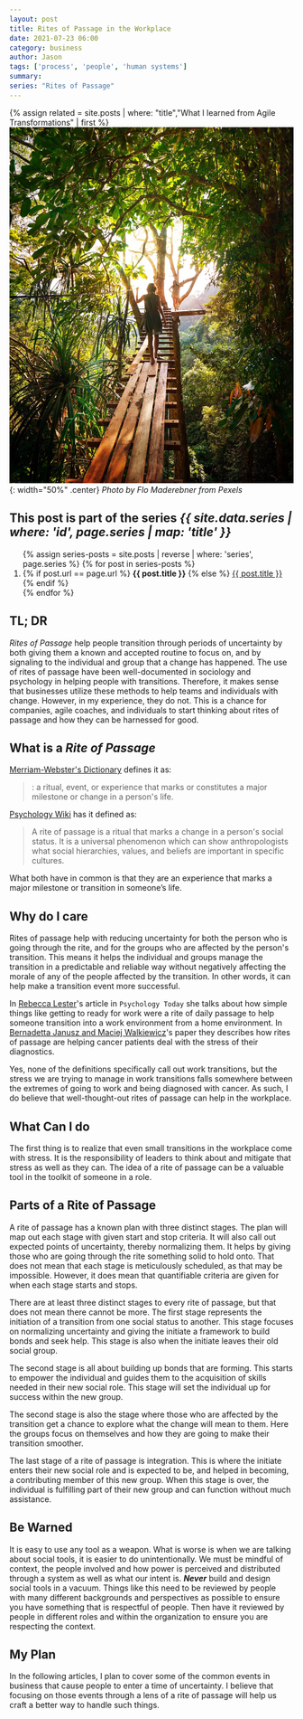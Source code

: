 ```yaml
---
layout: post
title: Rites of Passage in the Workplace
date: 2021-07-23 06:00
category: business
author: Jason
tags: ['process', 'people', 'human systems']
summary:
series: "Rites of Passage"
---
```


{% assign related = site.posts | where: "title","What I learned from Agile Transformations" | first %}
![Woman on wooden bridge in forest](/assets/img/posts/2021/07/pexels-flo-maderebner-238631.jpg){: width="50%" .center}
_Photo by Flo Maderebner from Pexels_

<aside class="series">
  <h2>This post is part of the series <em>{{ site.data.series | where: 'id', page.series | map: 'title' }}</em></h2>
  <ol>
    {% assign series-posts = site.posts | reverse | where: 'series', page.series %}
    {% for post in series-posts %}
    <li>
      {% if post.url == page.url %}
      <strong>{{ post.title }}</strong>
      {% else %}
      <a href="{{ site.baseurl }}{{ post.url }}">{{ post.title }}</a>
      {% endif %}
    </li>
    {% endfor %}
  </ol>
</aside>

## TL; DR

_Rites of Passage_ help people transition through periods of uncertainty by both giving them a known and accepted routine to focus on, and by signaling to the individual and group that a change has happened. The use of rites of passage have been well-documented in sociology and psychology in helping people with transitions. Therefore, it makes sense that businesses utilize these methods to help teams and individuals with change. However, in my experience, they do not. This is a chance for companies, agile coaches, and individuals to start thinking about rites of passage and how they can be harnessed for good.

## What is a _Rite of Passage_
 
[Merriam-Webster's Dictionary](https://www.merriam-webster.com/dictionary/rite%20of%20passage) defines it as:

> : a ritual, event, or experience that marks or constitutes a major milestone or change in a person's life.

[Psychology Wiki](https://psychology.wikia.org/wiki/Rites_of_passage) has it defined as:

> A rite of passage is a ritual that marks a change in a person's social status. It is a universal phenomenon which can show anthropologists what social hierarchies, values, and beliefs are important in specific cultures.

What both have in common is that they are an experience that marks a major milestone or transition in someone’s life.

## Why do I care

Rites of passage help with reducing uncertainty for both the person who is going through the rite, and for the groups who are affected by the person's transition. This means it helps the individual and groups manage the transition in a predictable and reliable way without negatively affecting the morale of any of the people affected by the transition. In other words, it can help make a transition event more successful.

In [Rebecca Lester](https://www.psychologytoday.com/us/blog/anthropology-in-mind/202005/the-importance-ritual)'s article in `Psychology Today` she talks about how simple things like getting to ready for work were a rite of daily passage to help someone transition into a work environment from a home environment. In [Bernadetta Janusz and Maciej Walkiewicz](https://www.ncbi.nlm.nih.gov/pmc/articles/PMC6105198/)'s paper they describes how rites of passage are helping cancer patients deal with the stress of their diagnostics.

Yes, none of the definitions specifically call out work transitions, but the stress we are trying to manage in work transitions falls somewhere between the extremes of going to work and being diagnosed with cancer. As such, I do believe that well-thought-out rites of passage can help in the workplace.

## What Can I do

The first thing is to realize that even small transitions in the workplace come with stress. It is the responsibility of leaders to think about and mitigate that stress as well as they can. The idea of a rite of passage can be a valuable tool in the toolkit of someone in a role.

## Parts of a Rite of Passage

A rite of passage has a known plan with three distinct stages. The plan will map out each stage with given start and stop criteria. It will also call out expected points of uncertainty, thereby normalizing them. It helps by giving those who are going through the rite something solid to hold onto. That does not mean that each stage is meticulously scheduled, as that may be impossible. However, it does mean that quantifiable criteria are given for when each stage starts and stops.

There are at least three distinct stages to every rite of passage, but that does not mean there cannot be more. The first stage represents the initiation of a transition from one social status to another. This stage focuses on normalizing uncertainty and giving the initiate a framework to build bonds and seek help. This stage is also when the initiate leaves their old social group.

The second stage is all about building up bonds that are forming. This starts to empower the individual and guides them to the acquisition of skills needed in their new social role. This stage will set the individual up for success within the new group.

The second stage is also the stage where those who are affected by the transition get a chance to explore what the change will mean to them. Here the groups focus on themselves and how they are going to make their transition smoother.

The last stage of a rite of passage is integration. This is where the initiate enters their new social role and is expected to be, and helped in becoming, a contributing member of this new group. When this stage is over, the individual is fulfilling part of their new group and can function without much assistance.

## Be Warned

It is easy to use any tool as a weapon. What is worse is when we are talking about social tools, it is easier to do unintentionally. We must be mindful of context, the people involved and how power is perceived and distributed through a system as well as what our intent is. **_Never_** build and design social tools in a vacuum. Things like this need to be reviewed by people with many different backgrounds and perspectives as possible to ensure you have something that is respectful of people. Then have it reviewed by people in different roles and within the organization to ensure you are respecting the context.

## My Plan

In the following articles, I plan to cover some of the common events in business that cause people to enter a time of uncertainty. I believe that focusing on those events through a lens of a rite of passage will help us craft a better way to handle such things.